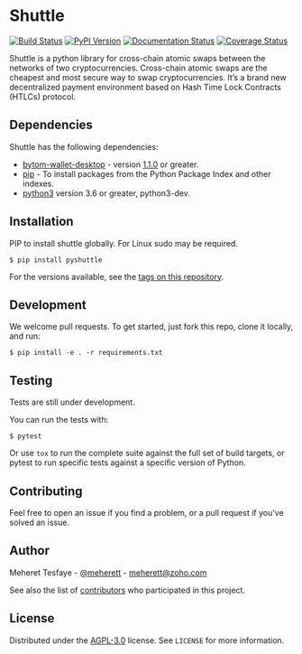 # Shuttle

[![Build Status](https://travis-ci.org/meherett/shuttle.svg?branch=development)](https://travis-ci.org/meherett/shuttle?branch=development)
[![PyPI Version](https://img.shields.io/pypi/v/pyshuttle.svg?color=blue)](https://pypi.org/project/pyshuttle)
[![Documentation Status](https://readthedocs.org/projects/shuttle/badge/?version=latest)](https://shuttle.readthedocs.io/en/latest/?badge=latest)
[![Coverage Status](https://coveralls.io/repos/github/meherett/shuttle/badge.svg?branch=development)](https://coveralls.io/github/meherett/shuttle?branch=development)

Shuttle is a python library for cross-chain atomic swaps between the networks of two cryptocurrencies. ​Cross-chain atomic swaps are the cheapest and most secure way to swap cryptocurrencies. It’s a brand new decentralized payment environment based on Hash Time Lock Contracts (HTLCs) protocol.

## Dependencies

Shuttle has the following dependencies:

* [bytom-wallet-desktop](https://bytom.io/en/wallet/) - version [1.1.0](https://github.com/Bytom/bytom/releases/tag/v1.1.0) or greater.
* [pip](https://pypi.org/project/pip/) - To install packages from the Python Package Index and other indexes.
* [python3](https://www.python.org/downloads/release/python-368/) version 3.6 or greater, python3-dev.

## Installation
PIP to install shuttle globally. For Linux sudo may be required.
```
$ pip install pyshuttle
```
For the versions available, see the [tags on this repository](https://github.com/meherett/shuttle/tags).

## Development
We welcome pull requests. To get started, just fork this repo, clone it locally, and run:
```
$ pip install -e . -r requirements.txt
```

## Testing
Tests are still under development.

You can run the tests with:

```
$ pytest
```

Or use `tox` to run the complete suite against the full set of build targets, or pytest to run specific 
tests against a specific version of Python.

## Contributing
Feel free to open an issue if you find a problem, or a pull request if you've solved an issue.

## Author

Meheret Tesfaye - [@meherett](https://github.com/meherett) - meherett@zoho.com

See also the list of [contributors](https://github.com/meherett/shuttle/graphs/contributors) who participated in this project.

## License

Distributed under the [AGPL-3.0](https://github.com/meherett/shuttle/blob/master/LICENSE) license. See ``LICENSE`` for more information.

